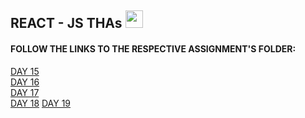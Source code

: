## REACT - JS THAs <img src="https://cdn4.iconfinder.com/data/icons/logos-3/600/React.js_logo-512.png"  width="28px"/>


#### FOLLOW THE LINKS TO THE RESPECTIVE ASSIGNMENT'S FOLDER:
[DAY 15](https://github.com/saksshham/Frontend---DEVSNEST/tree/main/react-js/src/DAY%2015)\
[DAY 16](https://github.com/saksshham/Frontend---DEVSNEST/tree/main/react-js/src/DAY%2016)\
[DAY 17](https://github.com/saksshham/Frontend---DEVSNEST/tree/main/react-js/src/DAY%2017)\
[DAY 18](https://github.com/saksshham/Frontend---DEVSNEST/tree/main/react-js/src/DAY%2018)
[DAY 19](https://github.com/saksshham/Frontend---DEVSNEST/tree/main/react-js/src/DAY%2019)
<!--[DAY 20](https://github.com/saksshham/Frontend---DEVSNEST/tree/main/react-js/src/DAY%2020)\ -->
